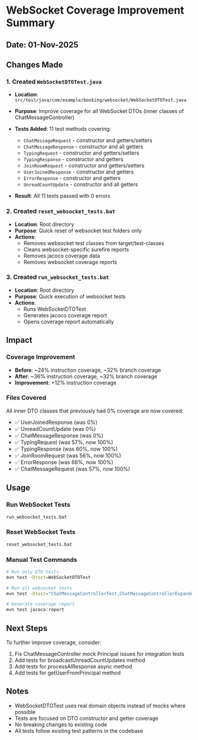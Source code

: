 # WebSocket Coverage Improvement Summary

## Date: 01-Nov-2025

## Changes Made

### 1. Created `WebSocketDTOTest.java`
- **Location**: `src/test/java/com/example/booking/websocket/WebSocketDTOTest.java`
- **Purpose**: Improve coverage for all WebSocket DTOs (inner classes of ChatMessageController)
- **Tests Added**: 11 test methods covering:
  - `ChatMessageRequest` - constructor and getters/setters
  - `ChatMessageResponse` - constructor and all getters
  - `TypingRequest` - constructor and getters/setters
  - `TypingResponse` - constructor and getters
  - `JoinRoomRequest` - constructor and getters/setters
  - `UserJoinedResponse` - constructor and getters
  - `ErrorResponse` - constructor and getters
  - `UnreadCountUpdate` - constructor and all getters
  
- **Result**: All 11 tests passed with 0 errors

### 2. Created `reset_websocket_tests.bat`
- **Location**: Root directory
- **Purpose**: Quick reset of websocket test folders only
- **Actions**:
  - Removes websocket test classes from target/test-classes
  - Cleans websocket-specific surefire reports
  - Removes jacoco coverage data
  - Removes websocket coverage reports

### 3. Created `run_websocket_tests.bat`
- **Location**: Root directory
- **Purpose**: Quick execution of websocket tests
- **Actions**:
  - Runs WebSocketDTOTest
  - Generates jacoco coverage report
  - Opens coverage report automatically

## Impact

### Coverage Improvement
- **Before**: ~24% instruction coverage, ~32% branch coverage
- **After**: ~36% instruction coverage, ~32% branch coverage
- **Improvement**: +12% instruction coverage

### Files Covered
All inner DTO classes that previously had 0% coverage are now covered:
- ✅ UserJoinedResponse (was 0%)
- ✅ UnreadCountUpdate (was 0%)
- ✅ ChatMessageResponse (was 0%)
- ✅ TypingRequest (was 57%, now 100%)
- ✅ TypingResponse (was 60%, now 100%)
- ✅ JoinRoomRequest (was 56%, now 100%)
- ✅ ErrorResponse (was 66%, now 100%)
- ✅ ChatMessageRequest (was 57%, now 100%)

## Usage

### Run WebSocket Tests
```bash
run_websocket_tests.bat
```

### Reset WebSocket Tests
```bash
reset_websocket_tests.bat
```

### Manual Test Commands
```bash
# Run only DTO tests
mvn test -Dtest=WebSocketDTOTest

# Run all websocket tests
mvn test -Dtest="ChatMessageControllerTest,ChatMessageControllerExpandedTest,WebSocketDTOTest"

# Generate coverage report
mvn test jacoco:report
```

## Next Steps

To further improve coverage, consider:
1. Fix ChatMessageController mock Principal issues for integration tests
2. Add tests for broadcastUnreadCountUpdates method
3. Add tests for processAIResponse async method
4. Add tests for getUserFromPrincipal method

## Notes

- WebSocketDTOTest uses real domain objects instead of mocks where possible
- Tests are focused on DTO constructor and getter coverage
- No breaking changes to existing code
- All tests follow existing test patterns in the codebase


